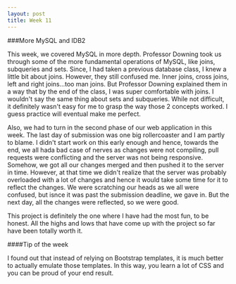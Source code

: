 ```yaml
---
layout: post
title: Week 11
---
```

 
###More MySQL and IDB2

This week, we covered MySQL in more depth. Professor Downing took us through some of the more fundamental operations of MySQL, like joins, subqueries and sets. Since, I had taken a previous database class, I knew a little bit about joins. However, they still confused me. Inner joins, cross joins, left and right joins...too man joins. But Professor Downing explained them in a way that by the end of the class, I was super comfortable with joins. I wouldn't say the same thing about sets and subqueries. While not difficult, it definitely wasn't easy for me to grasp the way those 2 concepts worked. I guess practice will eventual make me perfect.

Also, we had to turn in the second phase of our web application in this week. The last day of submission was one big rollercoaster and I am partly to blame. I didn't start work on this early enough and hence, towards the end, we all hada  bad case of nerves as changes were not compiling, pull requests were conflicting and the server was not being responsive. Somehow, we got all our changes merged and then pushed it to the server in time. However, at that time we didn't realize that the server was probably overloaded with a lot of changes and hence it would take some time for it to reflect the changes. We were scratching our heads as we all were confused, but isnce it was past the submission deadline, we gave in. But the next day, all the changes were reflected, so we were good. 

This project is definitely the one where I have had the most fun, to be honest. All the highs and lows that have come up with the project so far have been totally worth it.

####Tip of the week

I found out that instead of relying on Bootstrap templates, it is much better to actually emulate those templates. In this way, you learn a lot of CSS and you can be proud of your end result. 
